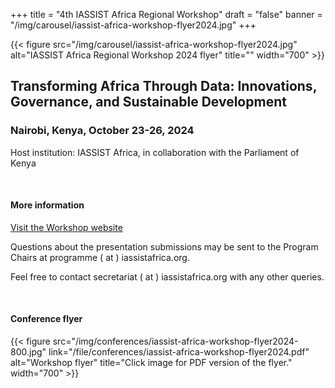 +++
title = "4th IASSIST Africa Regional Workshop"
draft = "false"
banner = "/img/carousel/iassist-africa-workshop-flyer2024.jpg"
+++

{{< figure src="/img/carousel/iassist-africa-workshop-flyer2024.jpg" alt="IASSIST Africa Regional Workshop 2024 flyer" title="" width="700" >}}

## Transforming Africa Through Data: Innovations, Governance, and Sustainable Development

### Nairobi, Kenya, October 23-26, 2024

Host institution: IASSIST Africa, in collaboration with the Parliament of Kenya

<br />

#### More information

<a class="btn btn-template-main" href="http://iassistafrica.org/" target="_blank" title="Opens to a new tab">Visit the Workshop website</a>

Questions about the presentation submissions may be sent to the Program Chairs at programme ( at ) iassistafrica.org.

Feel free to contact secretariat ( at ) iassistafrica.org with any other queries. 

<br />

#### Conference flyer

{{< figure src="/img/conferences/iassist-africa-workshop-flyer2024-800.jpg" link="/file/conferences/iassist-africa-workshop-flyer2024.pdf" alt="Workshop flyer" title="Click image for PDF version of the flyer." width="700" >}}

<!--
<a class="btn btn-template-main" href="https://zenodo.org/communities/iassist-africa-2023?q=&l=list&p=1&s=10&sort=conference-desc" target="_blank" title="Opens to a new tab">Presentations on Zenodo</a>
-->

<br />